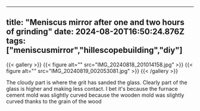
---
title: "Meniscus mirror after one and two hours of grinding"
date: 2024-08-20T16:50:24.876Z
tags: ["meniscusmirror","hillescopebuilding","diy"]
---
{{< gallery >}}
{{< figure alt="" src="IMG_20240818_201014158.jpg" >}}
{{< figure alt="" src="IMG_20240819_002053081.jpg" >}}
{{< /gallery >}}

The cloudy part is where the grit has sanded the glass. Clearly part of the glass is higher and making less contact. I bet it's because the furnace cement mold was slightly curved because the wooden mold was slightly curved thanks to the grain of the wood


